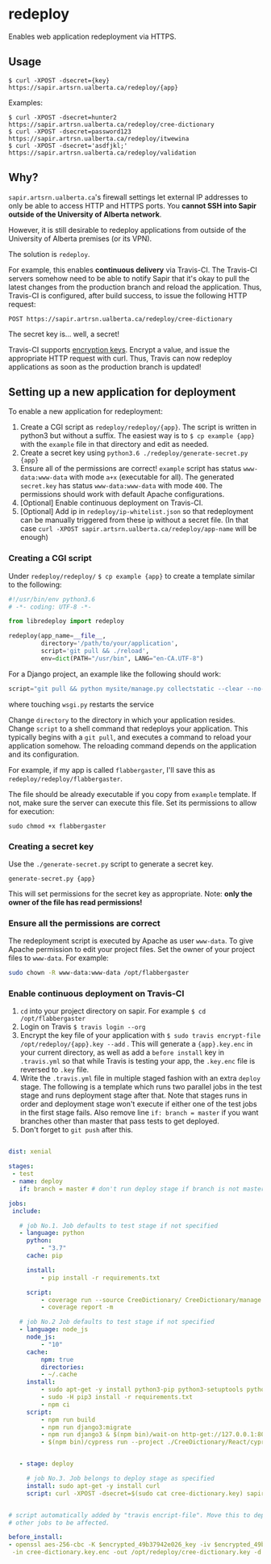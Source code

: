 redeploy
========

Enables web application redeployment via HTTPS.

Usage
-----

    $ curl -XPOST -dsecret={key} https://sapir.artsrn.ualberta.ca/redeploy/{app}

Examples:

    $ curl -XPOST -dsecret=hunter2 https://sapir.artrsn.ualberta.ca/redeploy/cree-dictionary
    $ curl -XPOST -dsecret=password123 https://sapir.artrsn.ualberta.ca/redeploy/itwewina
    $ curl -XPOST -dsecret='asdfjkl;' https://sapir.artrsn.ualberta.ca/redeploy/validation

Why?
----

`sapir.artsrn.ualberta.ca`'s firewall settings let external IP addresses
to only be able to access HTTP and HTTPS ports. You **cannot SSH into
Sapir outside of the University of Alberta network**.

However, it is still desirable to redeploy applications from outside of
the University of Alberta premises (or its VPN).

The solution is `redeploy`.

For example, this enables **continuous delivery** via Travis-CI. The
Travis-CI servers somehow need to be able to notify Sapir that it's okay
to pull the latest changes from the production branch and reload the
application. Thus, Travis-CI is configured, after build success, to
issue the following HTTP request:

    POST https://sapir.artrsn.ualberta.ca/redeploy/cree-dictionary

The secret key is... well, a secret!

Travis-CI supports [encryption keys](https://docs.travis-ci.com/user/encryption-keys/).
Encrypt a value, and issue the appropriate HTTP request with curl.
Thus, Travis can now redeploy applications as soon as the production
branch is updated!

Setting up a new application for deployment
-------------------------------------------

To enable a new application for redeployment:

 1. Create a CGI script as `redeploy/redeploy/{app}`. The script is written in python3 but without a suffix.
 The easiest way is to `$ cp example {app}` with the `example` file in that directory and edit as needed.
 2. Create a secret key using `python3.6 ./redeploy/generate-secret.py {app}`
 3. Ensure all of the permissions are correct! `example` script has status `www-data:www-data` with mode `a+x` (executable for all). The generated `secret.key` has status `www-data:www-data` with mode `400`. The permissions should work with default Apache configurations.
 4. [Optional] Enable continuous deployment on Travis-CI.
 5. [Optional] Add ip in `redeploy/ip-whitelist.json` so that redeployment can be manually triggered from these
 ip without a secret file. (In that case `curl -XPOST sapir.artsrn.ualberta.ca/redeploy/app-name` will be enough) 


### Creating a CGI script

Under `redeploy/redeploy/` `$ cp example {app}` to create a template similar to the following:

```python
#!/usr/bin/env python3.6
# -*- coding: UTF-8 -*-

from libredeploy import redeploy

redeploy(app_name=__file__,
         directory='/path/to/your/application',
         script='git pull && ./reload',
         env=dict(PATH="/usr/bin", LANG="en-CA.UTF-8")
```

For a Django project, an example like the following should work:
```python
script="git pull && python mysite/manage.py collectstatic --clear --no-input && touch mysite/mysite/wsgi.py"
```
where touching `wsgi.py` restarts the service


Change `directory` to the directory in which your application resides.
Change `script` to a shell command that redeploys your application. This
typically begins with a `git pull`, and executes a command to reload
your application somehow. The reloading command depends on the
application and its configuration.

For example, if my app is called `flabbergaster`, I'll save this as
`redeploy/redeploy/flabbergaster`.

The file should be already executable if you copy from `example` template. If not, make sure the server can execute
this file. Set its permissions to allow for execution:

    sudo chmod +x flabbergaster


### Creating a secret key

Use the `./generate-secret.py` script to generate a secret key.

    generate-secret.py {app}

This will set permissions for the secret key as appropriate. Note: **only
the owner of the file has read permissions!**

### Ensure all the permissions are correct

The redeployment script is executed by Apache as user `www-data`. To give Apache permission to edit your project files.
Set the owner of your project files to `www-data`. For example:

```bash
sudo chown -R www-data:www-data /opt/flabbergaster
```


### Enable continuous deployment on Travis-CI

 1. `cd` into your project directory on sapir. For example `$ cd /opt/flabbergaster`
 2. Login on Travis `$ travis login --org`
 3. Encrypt the key file of your application with `$ sudo travis encrypt-file /opt/redeploy/{app}.key --add` .
 This will generate a `{app}.key.enc` in your current directory, as well as add a `before install` key in `.travis.yml` so
 that while Travis is testing your app, the `.key.enc` file is reversed to `.key` file.
 4. Write the `.travis.yml` file in multiple staged fashion with an extra `deploy` stage. The following is a template
 which runs two parallel jobs in the test stage and runs deployment stage after that. Note that stages runs in order and
 deployment stage won't execute if either one of the test jobs in the first stage fails. Also remove line `if: branch = master`
 if you want branches other than master that pass tests to get deployed.
 5. Don't forget to `git push` after this.

 ```yml

dist: xenial

stages:
  - test
  - name: deploy
    if: branch = master # don't run deploy stage if branch is not master

jobs:
  include:

    # job No.1. Job defaults to test stage if not specified
    - language: python
      python:
          - "3.7"
      cache: pip

      install:
          - pip install -r requirements.txt

      script:
          - coverage run --source CreeDictionary/ CreeDictionary/manage.py test API
          - coverage report -m

    # job No.2 Job defaults to test stage if not specified
    - language: node_js
      node_js:
          - "10"
      cache:
          npm: true
          directories:
          - ~/.cache
      install:
          - sudo apt-get -y install python3-pip python3-setuptools python-dev xvfb libgtk2.0-0 libnotify-dev libgconf-2-4 libnss3 libxss1 libasound2 apache2-dev
          - sudo -H pip3 install -r requirements.txt
          - npm ci
      script:
          - npm run build
          - npm run django3:migrate
          - npm run django3 & $(npm bin)/wait-on http-get://127.0.0.1:8000
          - $(npm bin)/cypress run --project ./CreeDictionary/React/cypressTest


    - stage: deploy

      # job No.3. Job belongs to deploy stage as specified
      install: sudo apt-get -y install curl
      script: curl -XPOST -dsecret=$(sudo cat cree-dictionary.key) sapir.artsrn.ualberta.ca/redeploy/cree-dictionary


 # script automatically added by "travis encript-file". Move this to deploy stage above if you don't want
 # other jobs to be affected.

 before_install:
- openssl aes-256-cbc -K $encrypted_49b37942e026_key -iv $encrypted_49b37942e026_iv
  -in cree-dictionary.key.enc -out /opt/redeploy/cree-dictionary.key -d
 ```
